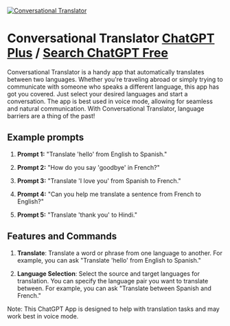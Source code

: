 
[![Conversational Translator](https://files.oaiusercontent.com/file-20jpyMhxDIHeioN6qRyXCWqB?se=2123-10-23T14%3A23%3A58Z&sp=r&sv=2021-08-06&sr=b&rscc=max-age%3D31536000%2C%20immutable&rscd=attachment%3B%20filename%3D7333400a-b927-48f3-96e0-e7853c3d4d21.png&sig=pWDZPhY6Wz3LdQaPTAt%2BVuPhz%2B2O9DFTjeJsioGCfdw%3D)](https://chat.openai.com/g/g-rFHXkFSIU-conversational-translator)

# Conversational Translator [ChatGPT Plus](https://chat.openai.com/g/g-rFHXkFSIU-conversational-translator) / [Search ChatGPT Free](https://gptcall.net/index.html#/?search=Conversational%20Translator)

Conversational Translator is a handy app that automatically translates between two languages. Whether you're traveling abroad or simply trying to communicate with someone who speaks a different language, this app has got you covered. Just select your desired languages and start a conversation. The app is best used in voice mode, allowing for seamless and natural communication. With Conversational Translator, language barriers are a thing of the past!

## Example prompts

1. **Prompt 1:** "Translate 'hello' from English to Spanish."

2. **Prompt 2:** "How do you say 'goodbye' in French?"

3. **Prompt 3:** "Translate 'I love you' from Spanish to French."

4. **Prompt 4:** "Can you help me translate a sentence from French to English?"

5. **Prompt 5:** "Translate 'thank you' to Hindi."

## Features and Commands

1. **Translate**: Translate a word or phrase from one language to another. For example, you can ask "Translate 'hello' from English to Spanish."

2. **Language Selection**: Select the source and target languages for translation. You can specify the language pair you want to translate between. For example, you can ask "Translate between Spanish and French."

Note: This ChatGPT App is designed to help with translation tasks and may work best in voice mode.


